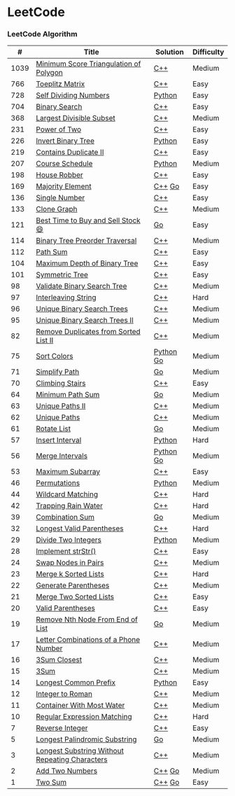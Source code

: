LeetCode
========

### LeetCode Algorithm


| #    | Title                                                                                                                              | Solution                                                                                        | Difficulty |
| ---- | ---------------------------------------------------------------------------------------------------------------------------------- | ----------------------------------------------------------------------------------------------- | ---------- |
| 1039 | [Minimum Score Triangulation of Polygon](https://leetcode-cn.com/problems/minimum-score-triangulation-of-polygon/)                 | [C++](./algorithms/cpp/1039.MinimumScoreTriangulationofPolygon.cpp)                             | Medium     |
| 766  | [Toeplitz Matrix](https://leetcode-cn.com/problems/toeplitz-matrix/)                                                               | [C++](./algorithms/cpp/766.ToeplitzMatrix.cpp)                                                  | Easy       |
| 728  | [Self Dividing Numbers](https://leetcode-cn.com/problems/self-dividing-numbers/)                                                   | [Python](./algorithms/python3/728.SelfDividingNumbers.py)                                       | Easy       |
| 704  | [Binary Search](https://leetcode-cn.com/problems/binary-search/)                                                                   | [C++](./algorithms/cpp/BinarySearch.cpp)                                                        | Easy       |
| 368  | [Largest Divisible Subset](https://leetcode-cn.com/problems/largest-divisible-subset/)                                             | [C++](./algorithms/cpp/368.LargestDivisibleSubset.cpp)                                          | Medium     |
| 231  | [Power of Two](https://leetcode-cn.com/problems/power-of-two/)                                                                     | [C++](./algorithms/cpp/231.PowerofTwo.cpp)                                                      | Easy       |
| 226  | [Invert Binary Tree](https://leetcode-cn.com/problems/invert-binary-tree/)                                                         | [Python](./algorithms/python3/226.InvertBinaryTree.py)                                          | Easy       |
| 219  | [Contains Duplicate II](https://leetcode-cn.com/problems/contains-duplicate-ii/)                                                   | [C++](./algorithms/cpp/ContainsDuplicateII.cpp)                                                 | Easy       |
| 207  | [Course Schedule](https://leetcode-cn.com/problems/course-schedule/)                                                               | [Python](./algorithms/python3/207.CourseSchedule.py)                                            | Medium     |
| 198  | [House Robber](https://leetcode-cn.com/problems/house-robber/)                                                                     | [C++](./algorithms/cpp/198.HouseRobber.cpp)                                                     | Easy       |
| 169  | [Majority Element](https://leetcode-cn.com/problems/majority-element/)                                                             | [C++](./algorithms/cpp/MajorityElement.cpp) [Go](./algorithms/golang/169.MajorityElement.go)    | Easy       |
| 136  | [Single Number](https://leetcode-cn.com/problems/single-number/)                                                                   | [C++](./algorithms/cpp/136.SingleNumber.cpp)                                                    | Easy       |
| 133  | [Clone Graph](https://leetcode-cn.com/problems/clone-graph/)                                                                       | [C++](./algorithms/cpp/CloneGraph.cpp)                                                          | Medium     |
| 121  | [Best Time to Buy and Sell Stock 😄](https://leetcode-cn.com/problems/best-time-to-buy-and-sell-stock/)                            | [Go](./algorithms/golang/121.BestTimetoBuyandSellStock.go)                                      | Easy       |
| 114  | [Binary Tree Preorder Traversal](https://leetcode-cn.com/problems/binary-tree-preorder-traversal/)                                 | [C++](./algorithms/cpp/144.BinaryTreePreorderTraversal.cpp)                                     | Medium     |
| 112  | [Path Sum](https://leetcode-cn.com/problems/path-sum/)                                                                             | [C++](./algorithms/cpp/112.PathSum.cpp)                                                         | Easy       |
| 104  | [Maximum Depth of Binary Tree](https://leetcode-cn.com/problems/maximum-depth-of-binary-tree/)                                     | [C++](./algorithms/cpp/104.MaximumDepthofBinaryTree.cpp)                                        | Easy       |
| 101  | [Symmetric Tree](https://leetcode-cn.com/problems/symmetric-tree/)                                                                 | [C++](./algorithms/cpp/SymmetricTree.cpp)                                                       | Easy       |
| 98   | [Validate Binary Search Tree](https://leetcode-cn.com/problems/validate-binary-search-tree/)                                       | [C++](./algorithms/cpp/98.ValidateBinarySearchTree.cpp)                                         | Medium     |
| 97   | [Interleaving String](https://leetcode-cn.com/problems/interleaving-string/)                                                       | [C++](./algorithms/cpp/InterleavingString.cpp)                                                  | Hard       |
| 96 | [Unique Binary Search Trees](https://leetcode-cn.com/problems/unique-binary-search-trees/) | [C++](./algorithms/cpp/96.UniqueBinarySearchTrees.cpp) | Medium |
| 95   | [Unique Binary Search Trees II](https://leetcode-cn.com/problems/unique-binary-search-trees-ii/)                                   | [C++](./algorithms/cpp/95.UniqueBinarySearchTreesII.cpp)                                        | Medium     |
| 82   | [Remove Duplicates from Sorted List II](https://leetcode-cn.com/problems/remove-duplicates-from-sorted-list-ii/)                   | [C++](./algorithms/cpp/82.RemoveDuplicatesfromSortedListII.cpp)                                 | Medium     |
| 75   | [Sort Colors](https://leetcode-cn.com/problems/sort-colors/)                                                                       | [Python](./algorithms/python3/SortColors.py) [Go](./algorithms/golang/75.SortColors.go)         | Medium     |
| 71   | [Simplify Path](https://leetcode-cn.com/problems/simplify-path/)                                                                   | [Go](./algorithms/golang/71.SimplifyPath.go)                                                    | Medium     |
| 70   | [Climbing Stairs](https://leetcode-cn.com/problems/climbing-stairs/)                                                               | [C++](./algorithms/cpp/70.ClimbingStairs.cpp)                                                   | Easy       |
| 64   | [Minimum Path Sum](https://leetcode-cn.com/problems/minimum-path-sum/)                                                             | [Go](./algorithms/golang/64.MinimumPathSum.go)                                                  | Medium     |
| 63   | [Unique Paths II](https://leetcode-cn.com/problems/unique-paths-ii/)                                                               | [C++](./algorithms/cpp/63.UniquePathsII.cpp)                                                    | Medium     |
| 62   | [Unique Paths](https://leetcode-cn.com/problems/unique-paths/)                                                                     | [C++](./algorithms/cpp/62.UniquePaths.cpp)                                                      | Medium     |
| 61   | [Rotate List](https://leetcode-cn.com/problems/rotate-list/)                                                                       | [Go](./algorithms/golang/61.RotateList.go)                                                      | Medium     |
| 57   | [Insert Interval](https://leetcode-cn.com/problems/insert-interval/)                                                               | [Python](./algorithms/python3/57.InsertInterval.py)                                             | Hard       |
| 56   | [Merge Intervals](https://leetcode-cn.com/problems/merge-intervals/)                                                               | [Python](./algorithms/python3/MergeIntervals.py) [Go](./algorithms/golang/56.MergeIntervals.go) | Medium     |
| 53   | [Maximum Subarray](https://leetcode-cn.com/problems/maximum-subarray/)                                                             | [C++](./algorithms/cpp/53.MaximumSubarray.cpp)                                                  | Easy       |
| 46   | [Permutations](https://leetcode-cn.com/problems/permutations/)                                                                     | [Python](./algorithms/python3/46.Permutations.py)                                               | Medium     |
| 44   | [Wildcard Matching](https://leetcode-cn.com/problems/wildcard-matching/)                                                           | [C++](./algorithms/cpp/44.WildcardMatching.cpp)                                                 | Hard       |
| 42   | [Trapping Rain Water](https://leetcode-cn.com/problems/trapping-rain-water/)                                                       | [C++](./algorithms/cpp/42.TrappingRainWater.cpp)                                                | Hard       |
| 39   | [Combination Sum](https://leetcode-cn.com/problems/combination-sum/)                                                               | [Go](./algorithms/golang/39.CombinationSum.go)                                                  | Medium     |
| 32   | [Longest Valid Parentheses](https://leetcode-cn.com/problems/longest-valid-parentheses/)                                           | [C++](./algorithms/cpp/32.LongestValidParentheses.cpp)                                          | Hard       |
| 29   | [Divide Two Integers](https://leetcode-cn.com/problems/divide-two-integers/)                                                       | [Python](./algorithms/python3/29.DivideTwoIntegers.py)                                          | Medium     |
| 28   | [Implement strStr()](https://leetcode-cn.com/problems/implement-strstr/)                                                           | [C++](./algorithms/cpp/ImplementstrStr.cpp)                                                     | Easy       |
| 24   | [Swap Nodes in Pairs](https://leetcode-cn.com/problems/swap-nodes-in-pairs/)                                                       | [C++](./algorithms/cpp/24.SwapNodesinPairs.cpp)                                                 | Medium     |
| 23   | [Merge k Sorted Lists](https://leetcode-cn.com/problems/merge-k-sorted-lists/)                                                     | [C++](./algorithms/cpp/23.MergekSortedLists.cpp)                                                | Hard       |
| 22   | [Generate Parentheses](https://leetcode-cn.com/problems/generate-parentheses/)                                                     | [C++](./algorithms/cpp/GenerateParentheses.cpp)                                                 | Medium     |
| 21   | [Merge Two Sorted Lists](https://leetcode-cn.com/problems/merge-two-sorted-lists/)                                                 | [C++](./algorithms/cpp/21.MergeTwoSortedLists.cpp)                                              | Easy       |
| 20   | [Valid Parentheses](https://leetcode-cn.com/problems/valid-parentheses/)                                                           | [C++](./algorithms/cpp/20.ValidParentheses.cpp)                                                 | Easy       |
| 19   | [Remove Nth Node From End of List](https://leetcode-cn.com/problems/remove-nth-node-from-end-of-list/)                             | [Go](./algorithms/golang/19.RemoveNthNodeFromEndofList.go)                                      | Medium     |
| 17   | [Letter Combinations of a Phone Number](https://leetcode-cn.com/problems/letter-combinations-of-a-phone-number/)                   | [C++](./algorithms/cpp/LetterCombinationsofaPhoneNumber.cpp)                                    | Medium     |
| 16   | [3Sum Closest](https://leetcode-cn.com/problems/3sum-closest/)                                                                     | [C++](./algorithms/cpp/3SumClosest.cpp)                                                         | Medium     |
| 15   | [3Sum](https://leetcode-cn.com/problems/3sum/)                                                                                     | [C++](./algorithms/cpp/3Sum.cpp)                                                                | Medium     |
| 14   | [Longest Common Prefix](https://leetcode-cn.com/problems/longest-common-prefix/)                                                   | [Python](./algorithms/python3/LongestCommonPrefix.py)                                           | Easy       |
| 12   | [Integer to Roman](https://leetcode-cn.com/problems/integer-to-roman/)                                                             | [C++](./algorithms/cpp/IntegertoRoman.cpp)                                                      | Medium     |
| 11   | [Container With Most Water](https://leetcode-cn.com/problems/container-with-most-water/)                                           | [C++](./algorithms/cpp/11.ContainerWithMostWater.cpp)                                           | Medium     |
| 10   | [Regular Expression Matching](https://leetcode-cn.com/problems/regular-expression-matching/)                                       | [C++](./algorithms/cpp/10.RegularExpressionMatching.cpp)                                        | Hard       |
| 7    | [Reverse Integer](https://leetcode-cn.com/problems/reverse-integer/)                                                               | [C++](./algorithms/cpp/7.reverse_integer.cpp)                                                   | Easy       |
| 5    | [Longest Palindromic Substring](https://leetcode-cn.com/problems/longest-palindromic-substring/)                                   | [Go](./algorithms/golang/5.LongestPalindromicSubstring.go)                                      | Medium     |
| 3    | [Longest Substring Without Repeating Characters](https://leetcode-cn.com/problems/longest-substring-without-repeating-characters/) | [C++](./algorithms/cpp/3.longest_substring_without_repeating_characters.cpp)                    | Medium     |
| 2    | [Add Two Numbers](https://leetcode-cn.com/problems/add-two-numbers/)                                                               | [C++](./algorithms/cpp/2.add_two_numbers.cpp) [Go](./algorithms/golang/2.AddTwoNumbers.go)      | Medium     |
| 1    | [Two Sum](https://leetcode-cn.com/problems/two-sum/)                                                                               | [C++](./algorithms/cpp/1.two_sum.cpp) [Go](./algorithms/golang/1.TwoSum.go)                     | Easy       |
